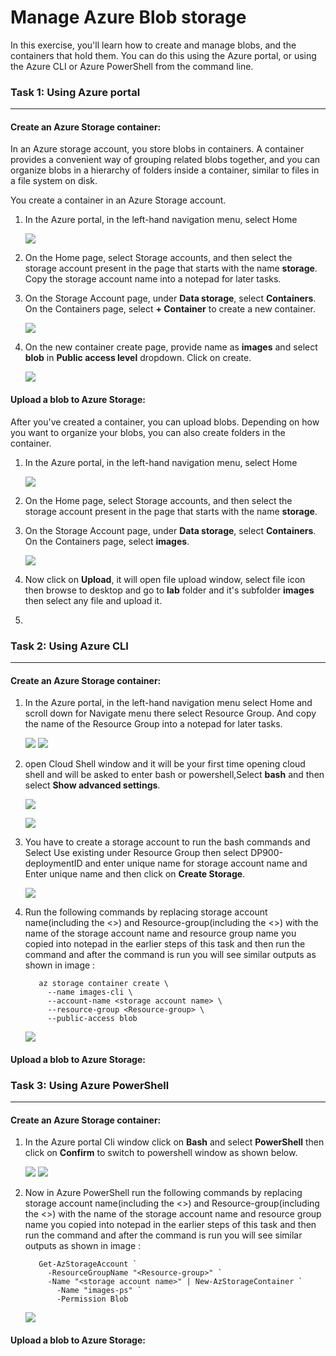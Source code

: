 # Manage Azure Blob storage

In this exercise, you'll learn how to create and manage blobs, and the containers that hold them. You can do this using the Azure portal, or using the Azure CLI or Azure PowerShell from the command line.


### Task 1: Using Azure portal
--------------------------------
#### Create an Azure Storage container:

In an Azure storage account, you store blobs in containers. A container provides a convenient way of grouping related blobs together, and you can organize blobs in a hierarchy of folders inside a container, similar to files in a file system on disk.

You create a container in an Azure Storage account. 

1.  In the Azure portal, in the left-hand navigation menu, select Home

    ![](media/lab4/task3/1.png)

2.  On the Home page, select Storage accounts, and then select the storage account present in the page that starts with the name **storage**. Copy the storage account name into a notepad for later tasks.

3.  On the Storage Account page, under **Data storage**, select **Containers**. On the Containers page, select **+ Container** to create a new container.

    ![](media/lab4/create-container.png)

4. On the new container create page, provide name as **images** and select **blob** in **Public access level** dropdown. Click on create.

    ![](media/lab4/images.png)

#### Upload a blob to Azure Storage:

After you've created a container, you can upload blobs. Depending on how you want to organize your blobs, you can also create folders in the container.

1. In the Azure portal, in the left-hand navigation menu, select Home

    ![](media/lab4/task3/1.png)

2. On the Home page, select Storage accounts, and then select the storage account present in the page that starts with the name **storage**.

3. On the Storage Account page, under **Data storage**, select **Containers**. On the Containers page, select **images**.

    ![](media/lab4/images-select.png)
    
4. Now click on **Upload**, it will open file upload window, select file icon then browse to desktop and go to **lab** folder and it's subfolder **images** then select any file and upload it.

5. 

   
### Task 2: Using Azure CLI
--------------------------------   

#### Create an Azure Storage container:

1. In the Azure portal, in the left-hand navigation menu select Home and scroll down for Navigate menu there select Resource Group. And copy the name of the Resource Group into a notepad for later tasks.

   ![](media/lab4/rg.png)
   ![](media/lab4/rg-name.png)   

2. open Cloud Shell window and it will be your first time opening cloud shell and will be asked to enter bash or powershell,Select **bash** and then select **Show advanced settings**.

   ![](media/lab4/task3/cloudshell1.png)
   
   ![](media/lab4/task3/cloudshell2.png)

2. You have to create a storage account to run the bash commands and Select Use existing under Resource Group then select DP900-deploymentID and enter unique name for storage account name and Enter unique name and then click on **Create Storage**.

   ![](media/lab4/task3/cloudshell3.png)

3. Run the following commands by replacing storage account name(including the <>) and Resource-group(including the <>) with the name of the storage account name and resource group name you copied into notepad in the earlier steps of this task and then run the command and after the command is run you will see similar outputs as shown in image :

     ```
        az storage container create \
          --name images-cli \
          --account-name <storage account name> \
          --resource-group <Resource-group> \
          --public-access blob
     ```
   ![](media/lab4/cli-storagecreate.png)

#### Upload a blob to Azure Storage:

### Task 3: Using Azure PowerShell
--------------------------------   

#### Create an Azure Storage container:

1. In the Azure portal Cli window click on **Bash** and select **PowerShell** then click on **Confirm** to switch to powershell window as shown below.

   ![](media/lab4/psselect.png)
   ![](media/lab4/psswitch.png)   

2. Now in Azure PowerShell run the following commands by replacing storage account name(including the <>) and Resource-group(including the <>) with the name of the storage account name and resource group name you copied into notepad in the earlier steps of this task and then run the command and after the command is run you will see similar outputs as shown in image :

     ```
        Get-AzStorageAccount `
          -ResourceGroupName "<Resource-group>" `
          -Name "<storage account name>" | New-AzStorageContainer `
            -Name "images-ps" `
            -Permission Blob
     ```
     
   ![](media/lab4/psstoragecreate.png)
   
#### Upload a blob to Azure Storage:   
